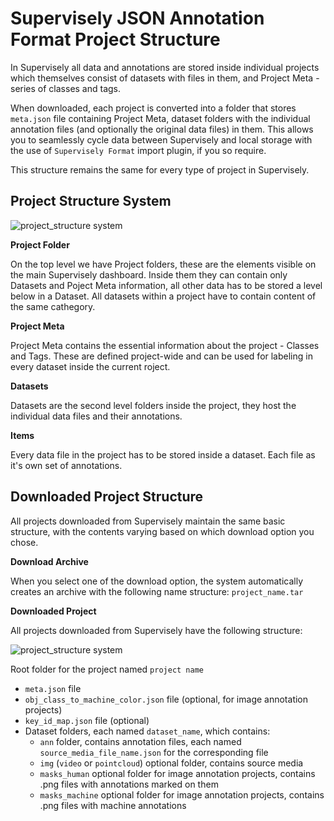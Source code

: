 # Supervisely JSON Annotation Format Project Structure

In Supervisely all data and annotations are stored inside individual projects which themselves consist of datasets with files in them, and Project Meta - series of classes and tags. 

When downloaded, each project is converted into a folder that stores `meta.json` file containing Project Meta, dataset folders with the individual annotation files (and optionally the original data files) in them. This allows you to seamlessly cycle data between Supervisely and local storage with the use of `Supervisely Format` import plugin, if you so require. 

This structure remains the same for every type of project in Supervisely. 

## Project Structure System

![project_structure system](./images/project_structure.png)

**Project Folder**

On the top level we have Project folders, these are the elements visible on the main Supervisely dashboard. Inside them they can contain only Datasets and Poject Meta information, all other data has to be stored a level below in a Dataset. All datasets within a project have to contain content of the same cathegory.

**Project Meta**

Project Meta contains the essential information about the project - Classes and Tags. These are defined project-wide and can be used for labeling in every dataset inside the current roject. 

**Datasets**

Datasets are the second level folders inside the project, they host the individual data files and their annotations.

**Items**

Every data file in the project has to be stored inside a dataset. Each file as it's own set of annotations.


## Downloaded Project Structure

All projects downloaded from Supervisely maintain the same basic structure, with the contents varying based on which download option you chose. 

**Download Archive**

When you select one of the download option, the system automatically creates an archive with the following name structure: `project_name.tar`

**Downloaded Project**

All projects downloaded from Supervisely have the following structure: 

![project_structure system](./images/project_structure.png)

Root folder for the project named `project name`
  - `meta.json` file 
  - `obj_class_to_machine_color.json` file (optional, for image annotation projects)
  - `key_id_map.json` file (optional)
  - Dataset folders, each named `dataset_name`, which contains:
    - `ann` folder,  contains annotation files, each named `source_media_file_name.json` for the corresponding file
    - `img` (`video` or `pointcloud`) optional folder, contains source media
    - `masks_human` optional folder for image annotation projects, contains .png files with annotations marked on them
    - `masks_machine` optional folder for image annotation projects, contains .png files with machine annotations
    
    
